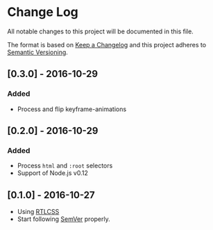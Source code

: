 # Change Log
All notable changes to this project will be documented in this file.

The format is based on [Keep a Changelog](http://keepachangelog.com/) 
and this project adheres to [Semantic Versioning](http://semver.org/).

## [0.3.0] - 2016-10-29
### Added
- Process and flip keyframe-animations

## [0.2.0] - 2016-10-29
### Added
- Process `html` and `:root` selectors
- Support of Node.js v0.12

## [0.1.0] - 2016-10-27
- Using [RTLCSS]
- Start following [SemVer](http://semver.org) properly.

[RTLCSS]: https://github.com/MohammadYounes/rtlcss
